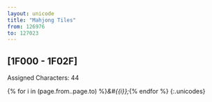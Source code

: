 ```yaml
---
layout: unicode
title: "Mahjong Tiles"
from: 126976
to: 127023
---
```


## 	[1F000 - 1F02F]

Assigned Characters: 44

{% for i in (page.from..page.to) %}<i>&#{{i}};</i>{% endfor %}
{:.unicodes}

